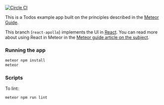 [![Circle CI](https://circleci.com/gh/meteor/todos/tree/react-apollo.svg?style=svg)](https://circleci.com/gh/meteor/todos/tree/react-apollo)

This is a Todos example app built on the principles described in the [Meteor Guide](http://guide.meteor.com/structure.html).

This branch (`react-apollo`) implements the UI in [React](https://facebook.github.io/react/index.html). You can read more about using React in Meteor in the [Meteor guide article on the subject](http://guide.meteor.com/v1.3/react.html).

### Running the app

```bash
meteor npm install
meteor
```

### Scripts

To lint:

```bash
meteor npm run lint
```
